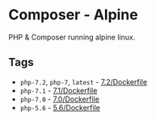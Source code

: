 # Composer - Alpine

PHP & Composer running alpine linux.

## Tags

* `php-7.2`, `php-7`, `latest` - [7.2/Dockerfile](https://github.com/Johannestegner/docker-composer-alpine/blob/master/7.2/Dockerfile)
* `php-7.1` - [7.1/Dockerfile](https://github.com/Johannestegner/docker-composer-alpine/blob/master/7.1/Dockerfile)
* `php-7.0` - [7.0/Dockerfile](https://github.com/Johannestegner/docker-composer-alpine/blob/master/7.0/Dockerfile)
* `php-5.6` - [5.6/Dockerfile](https://github.com/Johannestegner/docker-composer-alpine/blob/master/5.6/Dockerfile)